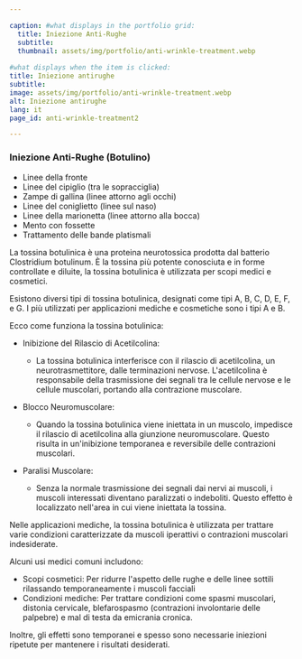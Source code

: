 ```yaml
---

caption: #what displays in the portfolio grid:
  title: Iniezione Anti-Rughe
  subtitle: 
  thumbnail: assets/img/portfolio/anti-wrinkle-treatment.webp
  
#what displays when the item is clicked:
title: Iniezione antirughe
subtitle: 
image: assets/img/portfolio/anti-wrinkle-treatment.webp
alt: Iniezione antirughe
lang: it
page_id: anti-wrinkle-treatment2

---
```

### Iniezione Anti-Rughe (Botulino)
- Linee della fronte
- Linee del cipiglio (tra le sopracciglia)
- Zampe di gallina (linee attorno agli occhi)
- Linee del coniglietto (linee sul naso)
- Linee della marionetta (linee attorno alla bocca)
- Mento con fossette
- Trattamento delle bande platismali

La tossina botulinica è una proteina neurotossica prodotta dal batterio Clostridium botulinum. È la tossina più potente conosciuta e in forme controllate e diluite, la tossina botulinica è utilizzata per scopi medici e cosmetici.

Esistono diversi tipi di tossina botulinica, designati come tipi A, B, C, D, E, F, e G. I più utilizzati per applicazioni mediche e cosmetiche sono i tipi A e B.

Ecco come funziona la tossina botulinica:
- Inibizione del Rilascio di Acetilcolina:
  - La tossina botulinica interferisce con il rilascio di acetilcolina, un neurotrasmettitore, dalle terminazioni nervose. L'acetilcolina è responsabile della trasmissione dei segnali tra le cellule nervose e le cellule muscolari, portando alla contrazione muscolare.

- Blocco Neuromuscolare:
  - Quando la tossina botulinica viene iniettata in un muscolo, impedisce il rilascio di acetilcolina alla giunzione neuromuscolare. Questo risulta in un'inibizione temporanea e reversibile delle contrazioni muscolari.

- Paralisi Muscolare:
  - Senza la normale trasmissione dei segnali dai nervi ai muscoli, i muscoli interessati diventano paralizzati o indeboliti. Questo effetto è localizzato nell'area in cui viene iniettata la tossina.

Nelle applicazioni mediche, la tossina botulinica è utilizzata per trattare varie condizioni caratterizzate da muscoli iperattivi o contrazioni muscolari indesiderate.

Alcuni usi medici comuni includono:
- Scopi cosmetici: Per ridurre l'aspetto delle rughe e delle linee sottili rilassando temporaneamente i muscoli facciali
- Condizioni mediche: Per trattare condizioni come spasmi muscolari, distonia cervicale, blefarospasmo (contrazioni involontarie delle palpebre) e mal di testa da emicrania cronica.

Inoltre, gli effetti sono temporanei e spesso sono necessarie iniezioni ripetute per mantenere i risultati desiderati.